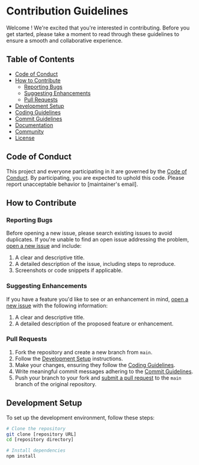 #  Contribution Guidelines

Welcome ! We're excited that you're interested in contributing. Before you get started, please take a moment to read through these guidelines to ensure a smooth and collaborative experience.

## Table of Contents

- [Code of Conduct](#code-of-conduct)
- [How to Contribute](#how-to-contribute)
  - [Reporting Bugs](#reporting-bugs)
  - [Suggesting Enhancements](#suggesting-enhancements)
  - [Pull Requests](#pull-requests)
- [Development Setup](#development-setup)
- [Coding Guidelines](#coding-guidelines)
- [Commit Guidelines](#commit-guidelines)
- [Documentation](#documentation)
- [Community](#community)
- [License](#license)

## Code of Conduct

This project and everyone participating in it are governed by the [Code of Conduct](CODE_OF_CONDUCT.md). By participating, you are expected to uphold this code. Please report unacceptable behavior to [maintainer's email].

## How to Contribute

### Reporting Bugs

Before opening a new issue, please search existing issues to avoid duplicates. If you're unable to find an open issue addressing the problem, [open a new issue](../../issues/new) and include:

1. A clear and descriptive title.
2. A detailed description of the issue, including steps to reproduce.
3. Screenshots or code snippets if applicable.

### Suggesting Enhancements

If you have a feature you'd like to see or an enhancement in mind, [open a new issue](../../issues/new) with the following information:

1. A clear and descriptive title.
2. A detailed description of the proposed feature or enhancement.

### Pull Requests

1. Fork the repository and create a new branch from `main`.
2. Follow the [Development Setup](#development-setup) instructions.
3. Make your changes, ensuring they follow the [Coding Guidelines](#coding-guidelines).
4. Write meaningful commit messages adhering to the [Commit Guidelines](#commit-guidelines).
5. Push your branch to your fork and [submit a pull request](../../compare) to the `main` branch of the original repository.

## Development Setup

To set up the development environment, follow these steps:

```bash
# Clone the repository
git clone [repository URL]
cd [repository directory]

# Install dependencies
npm install
